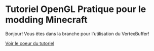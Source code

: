 Tutoriel OpenGL Pratique pour le modding Minecraft
==================================================

Bonjour! Vous êtes dans la branche pour l'utilisation du VertexBuffer!

[Voir le coeur du tutoriel](src/main/java/fr/minecraftforgefrance/tutorial/client/ClientEventHandler.java#L24)